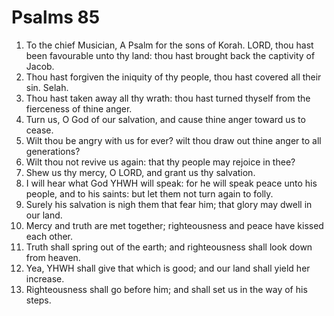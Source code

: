 ﻿# Psalms  85
1. To the chief Musician, A Psalm for the sons of Korah. LORD, thou hast been favourable unto thy land: thou hast brought back the captivity of Jacob. 
2. Thou hast forgiven the iniquity of thy people, thou hast covered all their sin. Selah. 
3. Thou hast taken away all thy wrath: thou hast turned thyself from the fierceness of thine anger. 
4. Turn us, O God of our salvation, and cause thine anger toward us to cease. 
5. Wilt thou be angry with us for ever? wilt thou draw out thine anger to all generations? 
6. Wilt thou not revive us again: that thy people may rejoice in thee? 
7. Shew us thy mercy, O LORD, and grant us thy salvation. 
8. I will hear what God YHWH will speak: for he will speak peace unto his people, and to his saints: but let them not turn again to folly. 
9. Surely his salvation is nigh them that fear him; that glory may dwell in our land. 
10. Mercy and truth are met together; righteousness and peace have kissed each other. 
11. Truth shall spring out of the earth; and righteousness shall look down from heaven. 
12. Yea, YHWH shall give that which is good; and our land shall yield her increase. 
13. Righteousness shall go before him; and shall set us in the way of his steps. 
